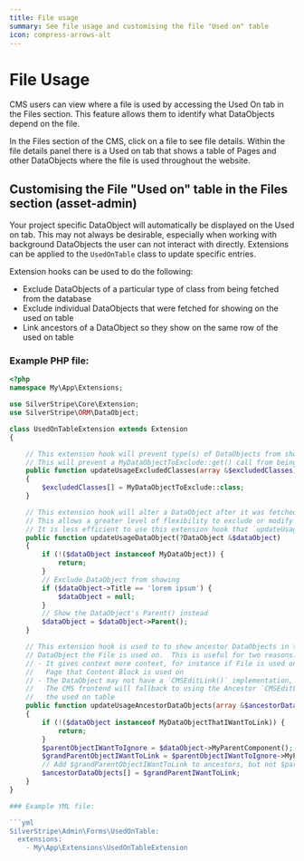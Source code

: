 ```yaml
---
title: File usage
summary: See file usage and customising the file "Used on" table
icon: compress-arrows-alt
---
```


# File Usage

CMS users can view where a file is used by accessing the Used On tab in the Files section. This feature allows them to identify what DataObjects depend on the file.

In the Files section of the CMS, click on a file to see file details.  Within the file details panel there is a
Used on tab that shows a table of Pages and other DataObjects where the file is used throughout the website.

## Customising the File "Used on" table in the Files section (asset-admin)

Your project specific DataObject will automatically be displayed on the Used on tab. This may not always be desirable, especially when working with background DataObjects the user can not interact with directly. Extensions can be applied
to the `UsedOnTable` class to update specific entries.

Extension hooks can be used to do the following:
- Exclude DataObjects of a particular type of class from being fetched from the database
- Exclude individual DataObjects that were fetched for showing on the used on table
- Link ancestors of a DataObject so they show on the same row of the used on table

### Example PHP file:

```php
<?php
namespace My\App\Extensions;

use SilverStripe\Core\Extension;
use SilverStripe\ORM\DataObject;

class UsedOnTableExtension extends Extension
{

    // This extension hook will prevent type(s) of DataObjects from showing on the Used on tab in the Files section
    // This will prevent a MyDataObjectToExclude::get() call from being executed
    public function updateUsageExcludedClasses(array &$excludedClasses)
    {
        $excludedClasses[] = MyDataObjectToExclude::class;
    }

    // This extension hook will alter a DataObject after it was fetched via MyDataObject::get()
    // This allows a greater level of flexibility to exclude or modify individual DataObjects
    // It is less efficient to use this extension hook that `updateUsageExcludedClasses()` above
    public function updateUsageDataObject(?DataObject &$dataObject)
    {
        if (!($dataObject instanceof MyDataObject)) {
            return;
        }
        // Exclude DataObject from showing
        if ($dataObject->Title == 'lorem ipsum') {
            $dataObject = null;
        }
        // Show the DataObject's Parent() instead
        $dataObject = $dataObject->Parent();
    }

    // This extension hook is used to to show ancestor DataObjects in the used on table alongside the
    // DataObject the File is used on.  This is useful for two reasons:
    // - It gives context more context, for instance if File is used on a Content block, it can be used to show the
    //   Page that Content Block is used on
    // - The DataObject may not have a `CMSEditLink()` implementation, though the ancestor DataObject does.
    //   The CMS frontend will fallback to using the Ancestor `CMSEditLink()` for when a user clicks on a row on
    //   the used on table
    public function updateUsageAncestorDataObjects(array &$ancestorDataObjects, DataObject $dataObject)
    {
        if (!($dataObject instanceof MyDataObjectThatIWantToLink)) {
            return;
        }
        $parentObjectIWantToIgnore = $dataObject->MyParentComponent();
        $grandParentObjectIWantToLink = $parentObjectIWantToIgnore->MyParentComponent();
        // Add $grandParentObjectIWantToLink to ancestors, but not $parentObjectIWantToIgnore
        $ancestorDataObjects[] = $grandParentIWantToLink;
    }
}

### Example YML file:

```yml
SilverStripe\Admin\Forms\UsedOnTable:
  extensions:
    - My\App\Extensions\UsedOnTableExtension
```